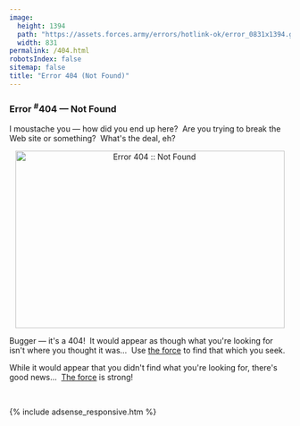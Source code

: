```yaml
---
image:
  height: 1394
  path: "https://assets.forces.army/errors/hotlink-ok/error_0831x1394.gif"
  width: 831
permalink: /404.html
robotsIndex: false
sitemap: false
title: "Error 404 (Not Found)"
---
```


<h3>
  Error <sup>#</sup>404 &#8212; Not Found
</h3>
<p>
  I moustache you &#8212; how did you end up here?&nbsp; Are you trying to break the Web site or something?&nbsp; What's the deal, eh?
</p>
<p style="text-align: center;">
  <img alt="Error 404 :: Not Found" height="317" src="{{ site.uri.assets }}/errors/error-404_482x317.png"
    style="border: 0px; display: block; margin-left: auto; margin-right: auto;" width="482" />
</p>
<p>
  Bugger &#8212; it's a 404!&nbsp; It would appear as though what you're looking for isn't where you thought it was&hellip;&nbsp; Use <a
    href="{{ site.url }}/search" rel="me" title="Search">the force</a> to find that which you seek.
</p>
<p>
  While it would appear that you didn't find what you're looking for, there's good news&hellip;&nbsp; <a href="{{ site.url }}/search" rel="me"
    title="Search">The force</a> is strong!
</p>
<p>
  &nbsp;
</p>
{% include adsense_responsive.htm %}
